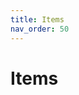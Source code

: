 ```yaml
---
title: Items
nav_order: 50
---
```


# Items

[//]: # (Item texture can be acquired in higher resolution opening the png in blockbench > View > Screenshot model)
[//]: # (The resulting texture should be then resized to something like 128x128)
